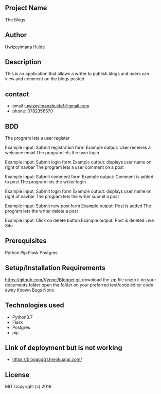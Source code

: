 ## Project Name
  The Blogs

## Author 
Uwizeyimana Hulde
## Description
This is an application that allows a writer to publish blogs and users can view and comment on the blogs posted.

## contact
* email :uwizeyimanahulde1@gmail.com
* phone: 0782356570

## BDD
The program lets a user register

Example input: Submit registration form
Example output: User receives a welcome email
The program lets the user login

Example input: Submit login form
Example output: displays user name on right of navbar
The program lets a user comment on a post

Example input: Submit comment form
Example output: Comment is added to post
The program lets the writer login

Example input: Submit login form
Example output: displays user name on right of navbar
The program lets the writer submit a post

Example input: Submit new post form
Example output: Post is added
The program lets the writer delete a post

Example input: Click on delete button
Example output: Post is deleted
Live Site
## Prerequisites
Python
Pip
Flask
Postgres
## Setup/Installation Requirements
https://github.com/Vynnel/Blogger.git
download the zip file
unzip it on your documents folder
open the folder on your preferred text/code editor
code away
Known Bugs
None

## Technologies used
* Python3.7
* Flask
* Postgres
* pip
## Link of deployment but is not working
*  https://bloggggg1.herokuapp.com/

## License
MIT Copyright (c) 2019     
